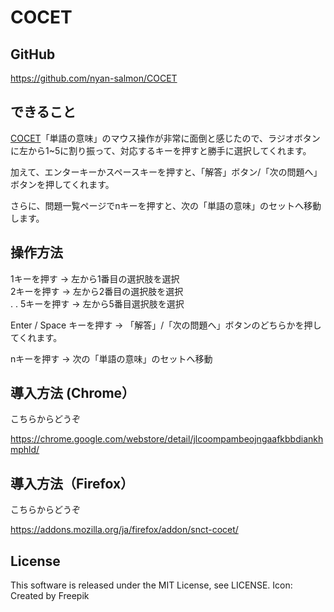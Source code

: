 # COCET

## GitHub
https://github.com/nyan-salmon/COCET

## できること
[COCET](http://redgate.linguaporta.jp/)「単語の意味」のマウス操作が非常に面倒と感じたので、ラジオボタンに左から1~5に割り振って、対応するキーを押すと勝手に選択してくれます。  
  
加えて、エンターキーかスペースキーを押すと、「解答」ボタン/「次の問題へ」ボタンを押してくれます。  

さらに、問題一覧ページでnキーを押すと、次の「単語の意味」のセットへ移動します。  
  
## 操作方法
1キーを押す -> 左から1番目の選択肢を選択  
2キーを押す -> 左から2番目の選択肢を選択  
.
.
5キーを押す -> 左から5番目選択肢を選択  
  
Enter / Space キーを押す -> 「解答」/「次の問題へ」ボタンのどちらかを押してくれます。  

nキーを押す -> 次の「単語の意味」のセットへ移動  
  

## 導入方法 (Chrome）
  
  こちらからどうぞ
  
  https://chrome.google.com/webstore/detail/jlcoompambeojngaafkbbdiankhmphld/

## 導入方法（Firefox）

こちらからどうぞ

https://addons.mozilla.org/ja/firefox/addon/snct-cocet/


## License
This software is released under the MIT License, see LICENSE.
Icon: Created by Freepik
